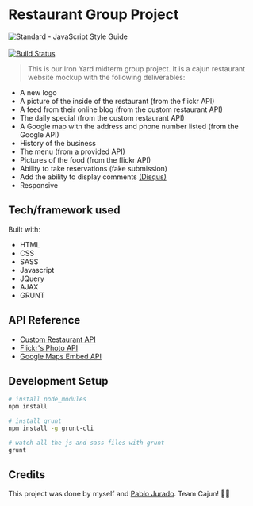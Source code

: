 # Restaurant Group Project
<img src="https://img.shields.io/badge/code_style-standard-brightgreen.svg" alt="Standard - JavaScript Style Guide"></a> <br><br>[![Build Status](https://travis-ci.org/asharnaud/restaurant-group-project.png)](https://travis-ci.org/asharnaud/restaurant-group-project)

> This is our Iron Yard midterm group project. It is a cajun restaurant website mockup with the following deliverables:

* A new logo
* A picture of the inside of the restaurant (from the flickr API)
* A feed from their online blog (from the custom restaurant API)
* The daily special (from the custom restaurant API)
* A Google map with the address and phone number listed (from the Google API)
* History of the business
* The menu (from a provided API)
* Pictures of the food (from the flickr API)
* Ability to take reservations (fake submission)
* Add the ability to display comments [(Disqus)](https://disqus.com/)
* Responsive

## Tech/framework used

Built with:
* HTML
* CSS
* SASS
* Javascript
* JQuery
* AJAX
* GRUNT

## API Reference
* [Custom Restaurant API](https://json-data.herokuapp.com/restaurant)
* [Flickr's Photo API](https://www.flickr.com/services/api/)
* [Google Maps Embed API](https://developers.google.com/maps/documentation/embed/)

## Development Setup

```sh
# install node_modules
npm install

# install grunt
npm install -g grunt-cli

# watch all the js and sass files with grunt
grunt
```

## Credits

This project was done by myself and [Pablo Jurado](https://github.com/pablo-jurado). Team Cajun!  :fried_shrimp::metal:
